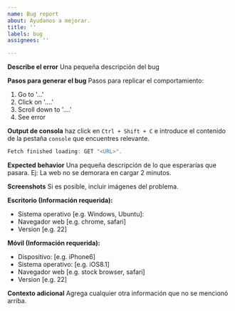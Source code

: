 ```yaml
---
name: Bug report
about: Ayudanos a mejorar.
title: ''
labels: bug
assignees: ''

---
```


**Describe el error**
Una pequeña descripción del bug

**Pasos para generar el bug**
Pasos para replicar el comportamiento:
1. Go to '...'
2. Click on '....'
3. Scroll down to '....'
4. See error

**Output de consola**
haz  click en `Ctrl + Shift + C` e introduce el contenido de la pestaña `console` que encuentres relevante.

```javascript
Fetch finished loading: GET "<URL>".
```

**Expected behavior**
Una pequeña descripción  de lo que esperarías que pasara. Ej: La web no se demorara en cargar 2 minutos.

**Screenshots**
Si es posible, incluir imágenes del problema.

**Escritorio (Información requerida):**
 - Sistema operativo [e.g. Windows, Ubuntu]:
 - Navegador web [e.g. chrome, safari]
 - Version [e.g. 22]

**Móvil (Información requerida):**
 - Dispositivo: [e.g. iPhone6]
 - Sistema operativo: [e.g. iOS8.1]
 - Navegador web [e.g. stock browser, safari]
 - Version [e.g. 22]

**Contexto adicional**
Agrega cualquier otra información que no se mencionó arriba.

